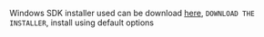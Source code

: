 Windows SDK installer used can be download [here](https://developer.microsoft.com/en-us/windows/downloads/windows-sdk/), `DOWNLOAD THE INSTALLER`, install using default options
